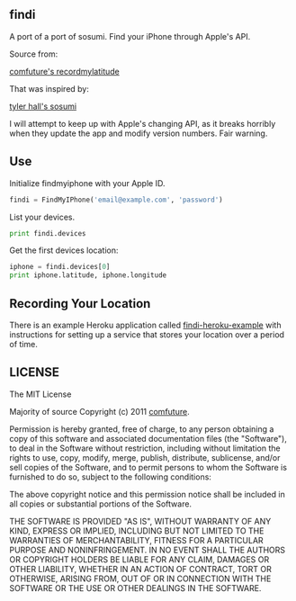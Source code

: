 findi
-------

A port of a port of sosumi. Find your iPhone through Apple's API.

Source from:

[comfuture's recordmylatitude](https://github.com/comfuture/recordmylatitude/blob/master/findmyiphone/__init__.py)

That was inspired by:

[tyler hall's sosumi](https://github.com/tylerhall/sosumi)

I will attempt to keep up with Apple's changing API, as it breaks horribly when they update the app and modify version numbers. Fair warning.

Use
-------

Initialize findmyiphone with your Apple ID.

```python
findi = FindMyIPhone('email@example.com', 'password')
```

List your devices.

```python
print findi.devices
```

Get the first devices location:

```python
iphone = findi.devices[0]
print iphone.latitude, iphone.longitude
```

Recording Your Location
-------
There is an example Heroku application called [findi-heroku-example](https://github.com/pearkes/findi-heroku-example) with instructions
for setting up a service that stores your location over a period of time.

LICENSE
-------

The MIT License

Majority of source Copyright (c) 2011 [comfuture](https://github.com/comfuture).

Permission is hereby granted, free of charge, to any person obtaining a copy of this software and associated documentation files (the "Software"), to deal in the Software without restriction, including without limitation the rights to use, copy, modify, merge, publish, distribute, sublicense, and/or sell copies of the Software, and to permit persons to whom the Software is furnished to do so, subject to the following conditions:

The above copyright notice and this permission notice shall be included in all copies or substantial portions of the Software.

THE SOFTWARE IS PROVIDED "AS IS", WITHOUT WARRANTY OF ANY KIND, EXPRESS OR IMPLIED, INCLUDING BUT NOT LIMITED TO THE WARRANTIES OF MERCHANTABILITY, FITNESS FOR A PARTICULAR PURPOSE AND NONINFRINGEMENT. IN NO EVENT SHALL THE AUTHORS OR COPYRIGHT HOLDERS BE LIABLE FOR ANY CLAIM, DAMAGES OR OTHER LIABILITY, WHETHER IN AN ACTION OF CONTRACT, TORT OR OTHERWISE, ARISING FROM, OUT OF OR IN CONNECTION WITH THE SOFTWARE OR THE USE OR OTHER DEALINGS IN THE SOFTWARE.


